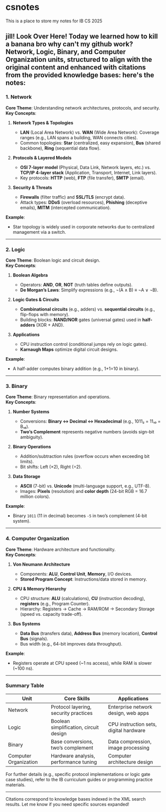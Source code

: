 # csnotes
This is a place to store my notes for IB CS 2025

jill!  Look Over Here!
Today we learned how to kill a banana
bro why can't my github work?
**Network, Logic, Binary, and Computer Organization** units, structured to align with the original content and enhanced with citations from the provided knowledge bases:
here's the notes:
---

### **1. Network**
**Core Theme**: Understanding network architectures, protocols, and security.  
**Key Concepts**:
1. **Network Types & Topologies**
    - **LAN** (Local Area Network) vs. **WAN** (Wide Area Network): Coverage ranges (e.g., LAN spans a building, WAN connects cities).
    - Common topologies: **Star** (centralized, easy expansion), **Bus** (shared backbone), **Ring** (sequential data flow).

2. **Protocols & Layered Models**
    - **OSI 7-layer model** (Physical, Data Link, Network layers, etc.) vs. **TCP/IP 4-layer stack** (Application, Transport, Internet, Link layers).
    - Key protocols: **HTTP** (web), **FTP** (file transfer), **SMTP** (email).

3. **Security & Threats**
    - **Firewalls** (filter traffic) and **SSL/TLS** (encrypt data).
    - Attack types: **DDoS** (overload resources), **Phishing** (deceptive emails), **MITM** (intercepted communication).

**Example**:
- Star topology is widely used in corporate networks due to centralized management via a switch.

---

### **2. Logic**
**Core Theme**: Boolean logic and circuit design.  
**Key Concepts**:
1. **Boolean Algebra**
    - Operators: **AND**, **OR**, **NOT** (truth tables define outputs).
    - **De Morgan’s Laws**: Simplify expressions (e.g., ¬(A ∧ B) ≡ ¬A ∨ ¬B).

2. **Logic Gates & Circuits**
    - **Combinational circuits** (e.g., adders) vs. **sequential circuits** (e.g., flip-flops with memory).
    - Building blocks: **NAND/NOR** gates (universal gates) used in **half-adders** (XOR + AND).

3. **Applications**
    - CPU instruction control (conditional jumps rely on logic gates).
    - **Karnaugh Maps** optimize digital circuit designs.

**Example**:
- A half-adder computes binary addition (e.g., 1+1=10 in binary).

---

### **3. Binary**
**Core Theme**: Binary representation and operations.  
**Key Concepts**:
1. **Number Systems**
    - Conversions: **Binary ↔ Decimal ↔ Hexadecimal** (e.g., 1011₂ = 11₁₀ = B₁₆).
    - **Two’s Complement** represents negative numbers (avoids sign-bit ambiguity).

2. **Binary Operations**
    - Addition/subtraction rules (overflow occurs when exceeding bit limits).
    - Bit shifts: Left (×2), Right (÷2).

3. **Data Storage**
    - **ASCII** (7-bit) vs. **Unicode** (multi-language support, e.g., UTF-8).
    - Images: **Pixels** (resolution) and **color depth** (24-bit RGB = 16.7 million colors).

**Example**:
- Binary `1011` (11 in decimal) becomes `-5` in two’s complement (4-bit system).

---

### **4. Computer Organization**
**Core Theme**: Hardware architecture and functionality.  
**Key Concepts**:
1. **Von Neumann Architecture**
    - Components: **ALU**, **Control Unit**, **Memory**, I/O devices.
    - **Stored Program Concept**: Instructions/data stored in memory.

2. **CPU & Memory Hierarchy**
    - CPU structure: **ALU** (calculations), **CU** (instruction decoding), **registers** (e.g., Program Counter).
    - Hierarchy: Registers → Cache → RAM/ROM → Secondary Storage (speed vs. capacity trade-off).

3. **Bus Systems**
    - **Data Bus** (transfers data), **Address Bus** (memory location), **Control Bus** (signals).
    - Bus width (e.g., 64-bit improves data throughput).

**Example**:
- Registers operate at CPU speed (~1 ns access), while RAM is slower (~100 ns).

---

### **Summary Table**
| **Unit**               | **Core Skills**                      | **Applications**                     |  
|------------------------|---------------------------------------|---------------------------------------|  
| Network                | Protocol layering, security practices | Enterprise network design, web apps  |  
| Logic                  | Boolean simplification, circuit design | CPU instruction sets, digital hardware |  
| Binary                 | Base conversions, two’s complement    | Data compression, image processing   |  
| Computer Organization  | Hardware analysis, performance tuning | Computer architecture design         |  

For further details (e.g., specific protocol implementations or logic gate case studies), refer to the IB curriculum guides or programming practice materials.

---  
Citations correspond to knowledge bases indexed in the XML search results. Let me know if you need specific sources expanded!